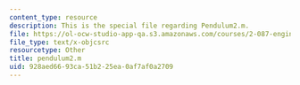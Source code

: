 ```yaml
---
content_type: resource
description: This is the special file regarding Pendulum2.m.
file: https://ol-ocw-studio-app-qa.s3.amazonaws.com/courses/2-087-engineering-math-differential-equations-and-linear-algebra-fall-2014/928aed6693ca51b225ea0af7af0a2709_pendulum2.m
file_type: text/x-objcsrc
resourcetype: Other
title: pendulum2.m
uid: 928aed66-93ca-51b2-25ea-0af7af0a2709
---
```

